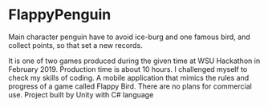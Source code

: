 # FlappyPenguin
Main character penguin have to avoid ice-burg and one famous bird, and collect points, so that set a new records.

It is one of two games produced during the given time at WSU Hackathon in February 2019.
Production time is about 10 hours. I challenged myself to check my skills of coding. A mobile application that mimics the rules and progress of a game called Flappy Bird. There are no plans for commercial use.
Project built by Unity with C# language
